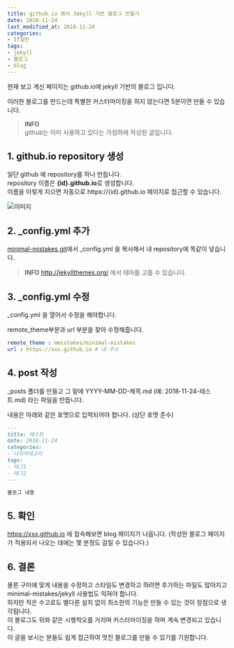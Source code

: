 ```yaml
---
title: github.io 에서 Jekyll 기반 블로그 만들기
date: 2018-11-24
last_modified_at: 2018-11-24
categories:
- IT일반
tags:
- jekyll
- 블로그
- blog
---
```


현재 보고 계신 페이지는 github.io에 jekyll 기반의 블로그 입니다.

이러한 블로그를 만드는데 특별한 커스터마이징을 하지 않는다면 5분이면 만들 수 있습니다.

> **INFO**<br>
github는 이미 사용하고 있다는 가정하에 작성된 글입니다.

## 1. github.io repository 생성

일단 github 에 repository를 하나 만듭니다. <br>
repository 이름은 **{id}.github.io**로 생성합니다. <br>
이름을 이렇게 지으면 자동으로 https://{id}.github.io 페이지로 접근할 수 있습니다.

![이미지](https://apt-info.github.io/images/2018-11-24-jekyll-블로그-만들기/1.png)

## 2. _config.yml 추가

[minimal-mistakes git](https://github.com/mmistakes/minimal-mistakes/)에서 _config.yml 을 복사해서 내 repository에 똑같이 넣습니다.

> **INFO** http://jekyllthemes.org/ 에서 테마를 고를 수 있습니다.

## 3. _config.yml 수정

_config.yml 을 열어서 수정을 해야합니다.

remote_theme부분과 url 부분을 찾아 수정해줍니다.

```yaml
remote_theme : mmistakes/minimal-mistakes
url : https://xxx.github.io # 내 주소
```

## 4. post 작성

_posts 폴더를 만들고 그 밑에 YYYY-MM-DD-제목.md (예: 2018-11-24-테스트.md) 라는 파일을 만듭니다.

내용은 아래와 같은 포멧으로 입력되어야 합니다.  (상단 포멧 준수)

```md
---
title: 테스트
date: 2018-11-24
categories:
- 나의카테고리
tags:
- 태그1
- 태그2
---

블로그 내용
```

## 5. 확인

https://xxx.github.io 에 접속해보면 blog 페이지가 나옵니다. (작성한 블로그 페이지가 적용되서 나오는 데에는 몇 분정도 걸릴 수 있습니다.)

## 6. 결론

물론 구미에 맞게 내용을 수정하고 스타일도 변경하고 하려면 추가하는 파일도 많아지고 minimal-mistakes/jekyll 사용법도 익혀야 합니다.<br>
하지만 적은 수고로도 별다른 설치 없이 최소한의 기능은 만들 수 있는 것이 장점으로 생각됩니다.<br>
이 블로그도 위와 같은 시행착오를 거치며 커스터마이징을 하며 계속 변경되고 있습니다.<br>
이 글을 보시는 분들도 쉽게 접근하여 멋진 블로그를 만들 수 있기를 기원합니다.